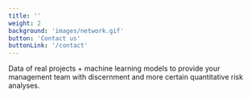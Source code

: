 ```yaml
---
title: ''
weight: 2
background: 'images/network.gif'
button: 'Contact us'
buttonLink: '/contact'
---
```



Data of real projects + machine learning models to provide your management team with discernment and more certain quantitative risk analyses.
